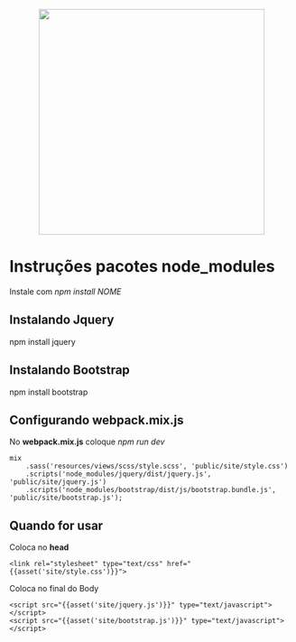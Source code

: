 <p align="center"><img src="https://res.cloudinary.com/dtfbvvkyp/image/upload/v1566331377/laravel-logolockup-cmyk-red.svg" width="400"></p>

# Instruções pacotes node_modules

Instale com *npm install NOME*

## Instalando Jquery 
npm install jquery


## Instalando Bootstrap 
npm install bootstrap

## Configurando webpack.mix.js

No **webpack.mix.js** coloque *npm run dev*

```
mix
	.sass('resources/views/scss/style.scss', 'public/site/style.css')
	.scripts('node_modules/jquery/dist/jquery.js', 'public/site/jquery.js')
	.scripts('node_modules/bootstrap/dist/js/bootstrap.bundle.js', 'public/site/bootstrap.js');	
```

## Quando for usar

Coloca no **head**
```
<link rel="stylesheet" type="text/css" href="{{asset('site/style.css')}}">
```
Coloca no final do Body
```
<script src="{{asset('site/jquery.js')}}" type="text/javascript"></script>
<script src="{{asset('site/bootstrap.js')}}" type="text/javascript"></script>
```